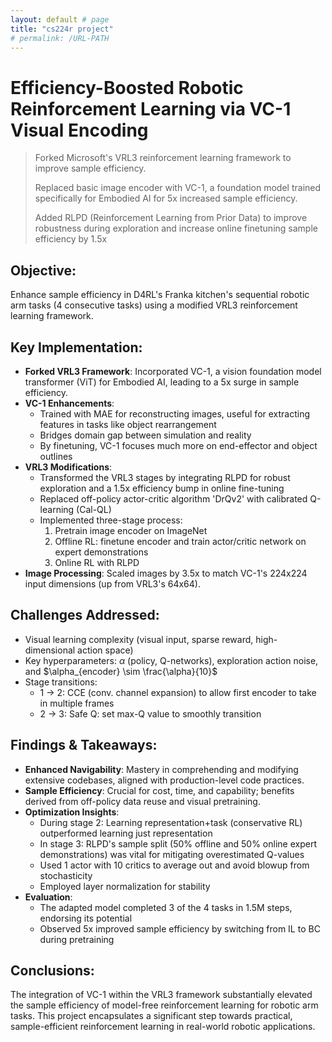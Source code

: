 ```yaml
---
layout: default # page
title: "cs224r project"
# permalink: /URL-PATH
---
```

# Efficiency-Boosted Robotic Reinforcement Learning via VC-1 Visual Encoding

> Forked Microsoft's VRL3 reinforcement learning framework to improve sample efficiency.
> 
> Replaced basic image encoder with VC-1, a foundation model trained specifically for Embodied AI for 5x increased sample efficiency.
> 
> Added RLPD (Reinforcement Learning from Prior Data) to improve robustness during exploration and increase online finetuning sample efficiency by 1.5x

## Objective:
Enhance sample efficiency in D4RL's Franka kitchen's sequential robotic arm tasks (4 consecutive tasks) using a modified VRL3 reinforcement learning framework.

## Key Implementation:
- **Forked VRL3 Framework**: Incorporated VC-1, a vision foundation model transformer (ViT) for Embodied AI, leading to a 5x surge in sample efficiency.
- **VC-1 Enhancements**: 
  - Trained with MAE for reconstructing images, useful for extracting features in tasks like object rearrangement
  - Bridges domain gap between simulation and reality
  - By finetuning, VC-1 focuses much more on end-effector and object outlines
- **VRL3 Modifications**: 
  - Transformed the VRL3 stages by integrating RLPD for robust exploration and a 1.5x efficiency bump in online fine-tuning
  - Replaced off-policy actor-critic algorithm 'DrQv2' with calibrated Q-learning (Cal-QL)
  - Implemented three-stage process:
    1) Pretrain image encoder on ImageNet
    2) Offline RL: finetune encoder and train actor/critic network on expert demonstrations
    3) Online RL with RLPD
- **Image Processing**: Scaled images by 3.5x to match VC-1's 224x224 input dimensions (up from VRL3's 64x64).

## Challenges Addressed:
- Visual learning complexity (visual input, sparse reward, high-dimensional action space)
- Key hyperparameters: $\alpha$ (policy, Q-networks), exploration action noise, and $\alpha_{encoder} \sim \frac{\alpha}{10}$
- Stage transitions:
  - 1 → 2: CCE (conv. channel expansion) to allow first encoder to take in multiple frames
  - 2 → 3: Safe Q: set max-Q value to smoothly transition

## Findings & Takeaways:
- **Enhanced Navigability**: Mastery in comprehending and modifying extensive codebases, aligned with production-level code practices.
- **Sample Efficiency**: Crucial for cost, time, and capability; benefits derived from off-policy data reuse and visual pretraining.
- **Optimization Insights**: 
  - During stage 2: Learning representation+task (conservative RL) outperformed learning just representation
  - In stage 3: RLPD's sample split (50% offline and 50% online expert demonstrations) was vital for mitigating overestimated Q-values
  - Used 1 actor with 10 critics to average out and avoid blowup from stochasticity
  - Employed layer normalization for stability
- **Evaluation**: 
  - The adapted model completed 3 of the 4 tasks in 1.5M steps, endorsing its potential
  - Observed 5x improved sample efficiency by switching from IL to BC during pretraining

## Conclusions:
The integration of VC-1 within the VRL3 framework substantially elevated the sample efficiency of model-free reinforcement learning for robotic arm tasks. This project encapsulates a significant step towards practical, sample-efficient reinforcement learning in real-world robotic applications.